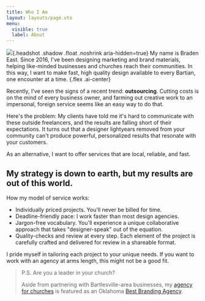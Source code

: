 ```yaml
---
title: Who I Am
layout: layouts/page.vto
menu:
  visible: true
  label: About
---
```


![](/img/braden.webp){.headshot .shadow .float .noshrink aria-hidden=true}
My name is Braden East. Since 2016, I've been designing marketing and brand materials, helping like-minded businesses and churches reach their communities. In this way, I want to make fast, high quality design available to every Bartian, one encounter at a time.
{.flex .ai-center}

Recently, I've seen the signs of a recent trend: **outsourcing**. Cutting costs is on the mind of every business owner, and farming out creative work to an impersonal, foreign service seems like an easy way to do that.

Here's the problem: My clients have told me it's hard to communicate with these outside freelancers, and the results are falling short of their expectations. It turns out that a designer lightyears removed from your community can't produce powerful, personalized results that resonate with your customers.

As an alternative, I want to offer services that are local, reliable, and fast.

## My strategy is down to earth, but my results are out of this world.

How my model of service works:

- Individually priced projects. You'll never be billed for time.
- Deadline-friendly pace: I work faster than most design agencies.
- Jargon-free vocabulary. You'll experience a unique collaborative approach that takes "designer-speak" out of the equation.
- Quality-checks and review at every step. Each element of the project is carefully crafted and delivered for review in a shareable format.

I pride myself in tailoring each project to your unique needs. If you want to work with an agency at arms length, this might not be a good fit.

> P.S. Are you a leader in your church?
> 
> Aside from partnering with Bartlesville-area businesses, my [agency for churches](//restore.graphics) is featured as an Oklahoma [Best Branding Agency](https://www.designrush.com/agency/logo-branding/oklahoma).